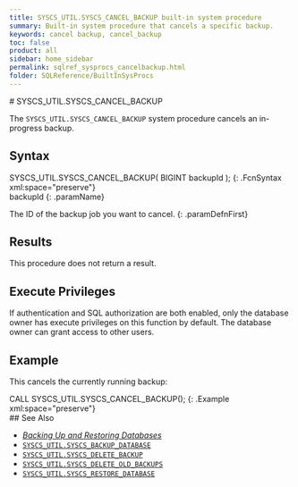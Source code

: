 ```yaml
---
title: SYSCS_UTIL.SYSCS_CANCEL_BACKUP built-in system procedure
summary: Built-in system procedure that cancels a specific backup.
keywords: cancel backup, cancel_backup
toc: false
product: all
sidebar: home_sidebar
permalink: sqlref_sysprocs_cancelbackup.html
folder: SQLReference/BuiltInSysProcs
---
```

<section>
<div class="TopicContent" data-swiftype-index="true" markdown="1">
# SYSCS_UTIL.SYSCS_CANCEL_BACKUP

The `SYSCS_UTIL.SYSCS_CANCEL_BACKUP` system procedure cancels an
in-progress backup.

## Syntax

<div class="fcnWrapperWide" markdown="1">
    SYSCS_UTIL.SYSCS_CANCEL_BACKUP( BIGINT backupId );
{: .FcnSyntax xml:space="preserve"}

</div>

<div class="paramList" markdown="1">
backupId
{: .paramName}

The ID of the backup job you want to cancel.
{: .paramDefnFirst}

</div>

## Results

This procedure does not return a result.

## Execute Privileges

If authentication and SQL authorization are both enabled, only the
database owner has execute privileges on this function by default. The
database owner can grant access to other users.

## Example

This cancels the currently running backup:

<div class="preWrapperWide" markdown="1">
    CALL SYSCS_UTIL.SYSCS_CANCEL_BACKUP();
{: .Example xml:space="preserve"}

</div>
## See Also

* [*Backing Up and Restoring Databases*](onprem_admin_backingup.html)
* [`SYSCS_UTIL.SYSCS_BACKUP_DATABASE`](sqlref_sysprocs_backupdb.html)
* [`SYSCS_UTIL.SYSCS_DELETE_BACKUP`](sqlref_sysprocs_deletebackup.html)
* [`SYSCS_UTIL.SYSCS_DELETE_OLD_BACKUPS`](sqlref_sysprocs_deleteoldbackups.html)
* [`SYSCS_UTIL.SYSCS_RESTORE_DATABASE`](sqlref_sysprocs_restoredb.html)


</div>
</section>
